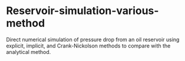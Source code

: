 # Reservoir-simulation-various-method
Direct numerical simulation of pressure drop from an oil reservoir using explicit, implicit, and Crank-Nickolson methods to compare with the analytical method.
